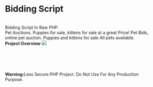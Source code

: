 <h1>Bidding Script</h1>
<br>
Bidding Script In Raw PHP.
<br>
Pet Auctions. Puppies for sale, kittens for sale at a great Price! Pet Bids, online pet auction. Puppies and kittens for sale All pets available. <br>
<strong>Project Overview</strong>
<a href="https://www.youtube.com/watch?v=ap6BPn3R6Z8"><img src="https://i.imgur.com/M5ynIQX.png"/></a>
<br>
<br>
<br>
<br>
<br>
<br>
<strong>Warning:</strong>Less Secure PHP Project. Do Not Use For Any Production Purpose.
